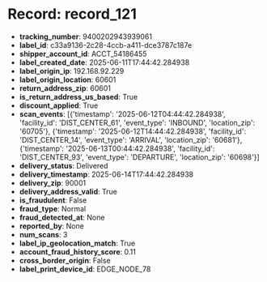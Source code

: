 # Record: record_121

- **tracking_number**: 9400202943939061
- **label_id**: c33a9136-2c28-4ccb-a411-dce3787c187e
- **shipper_account_id**: ACCT_54186455
- **label_created_date**: 2025-06-11T17:44:42.284938
- **label_origin_ip**: 192.168.92.229
- **label_origin_location**: 60601
- **return_address_zip**: 60601
- **is_return_address_us_based**: True
- **discount_applied**: True
- **scan_events**: [{'timestamp': '2025-06-12T04:44:42.284938', 'facility_id': 'DIST_CENTER_61', 'event_type': 'INBOUND', 'location_zip': '60705'}, {'timestamp': '2025-06-12T14:44:42.284938', 'facility_id': 'DIST_CENTER_14', 'event_type': 'ARRIVAL', 'location_zip': '60681'}, {'timestamp': '2025-06-13T00:44:42.284938', 'facility_id': 'DIST_CENTER_93', 'event_type': 'DEPARTURE', 'location_zip': '60698'}]
- **delivery_status**: Delivered
- **delivery_timestamp**: 2025-06-14T17:44:42.284938
- **delivery_zip**: 90001
- **delivery_address_valid**: True
- **is_fraudulent**: False
- **fraud_type**: Normal
- **fraud_detected_at**: None
- **reported_by**: None
- **num_scans**: 3
- **label_ip_geolocation_match**: True
- **account_fraud_history_score**: 0.11
- **cross_border_origin**: False
- **label_print_device_id**: EDGE_NODE_78